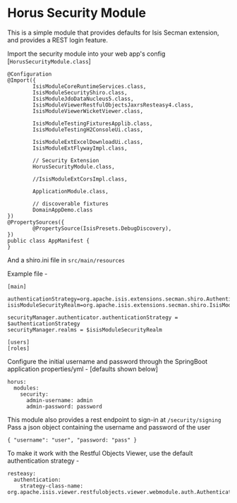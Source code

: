 # Horus Security Module  

This is a simple module that provides defaults for Isis Secman extension, and provides a REST login feature.  

Import the security module into your web app's config [`HorusSecurityModule.class`]  

```
@Configuration
@Import({
        IsisModuleCoreRuntimeServices.class,
        IsisModuleSecurityShiro.class,
        IsisModuleJdoDataNucleus5.class,
        IsisModuleViewerRestfulObjectsJaxrsResteasy4.class,
        IsisModuleViewerWicketViewer.class,

        IsisModuleTestingFixturesApplib.class,
        IsisModuleTestingH2ConsoleUi.class,

        IsisModuleExtExcelDownloadUi.class,
        IsisModuleExtFlywayImpl.class,
        
        // Security Extension
        HorusSecurityModule.class,
        
        //IsisModuleExtCorsImpl.class,

        ApplicationModule.class,

        // discoverable fixtures
        DomainAppDemo.class
})
@PropertySources({
        @PropertySource(IsisPresets.DebugDiscovery),
})
public class AppManifest {
}
```


And a shiro.ini file in `src/main/resources`  

Example file -  

```
[main]

authenticationStrategy=org.apache.isis.extensions.secman.shiro.AuthenticationStrategyForIsisModuleSecurityRealm
isisModuleSecurityRealm=org.apache.isis.extensions.secman.shiro.IsisModuleExtSecmanShiroRealm

securityManager.authenticator.authenticationStrategy = $authenticationStrategy
securityManager.realms = $isisModuleSecurityRealm

[users]
[roles]
```

Configure the initial username and password through the SpringBoot application properties/yml - [defaults shown below]  

```
horus:
  modules:
    security:
      admin-username: admin
      admin-password: password
```

This module also provides a rest endpoint to sign-in at `/security/signing`  
Pass a json object containing the username and password of the user  

```
{ "username": "user", "password: "pass" }
```

To make it work with the Restful Objects Viewer, use the default authentication strategy -   

```
resteasy:
  authentication:
    strategy-class-name: org.apache.isis.viewer.restfulobjects.viewer.webmodule.auth.AuthenticationSessionStrategyDefault
```